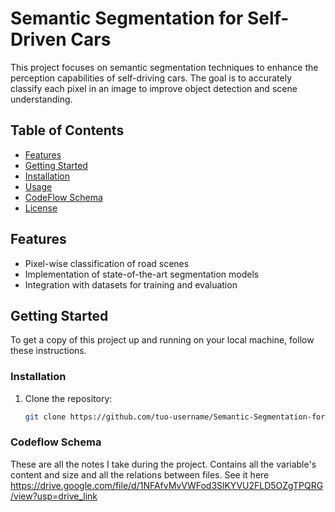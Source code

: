 # Semantic Segmentation for Self-Driven Cars

This project focuses on semantic segmentation techniques to enhance the perception capabilities of self-driving cars. The goal is to accurately classify each pixel in an image to improve object detection and scene understanding.

## Table of Contents

- [Features](#features)
- [Getting Started](#getting-started)
- [Installation](#installation)
- [Usage](#usage)
- [CodeFlow Schema](#codeflow)
- [License](#license)

## Features

- Pixel-wise classification of road scenes
- Implementation of state-of-the-art segmentation models
- Integration with datasets for training and evaluation

## Getting Started

To get a copy of this project up and running on your local machine, follow these instructions.

### Installation

1. Clone the repository:
   ```bash
   git clone https://github.com/tuo-username/Semantic-Segmentation-for-Self-Driven-Cars.git

### Codeflow Schema
These are all the notes I take during the project. Contains all the variable's content and size and all the relations between files.
See it here
https://drive.google.com/file/d/1NFAfvMvVWFod3SlKYVU2FLD5OZgTPQRG/view?usp=drive_link
